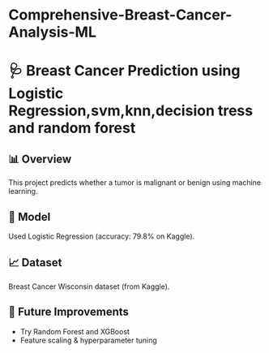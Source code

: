 # Comprehensive-Breast-Cancer-Analysis-ML

# 🩺 Breast Cancer Prediction using Logistic Regression,svm,knn,decision tress and random forest

## 📊 Overview
This project predicts whether a tumor is malignant or benign using machine learning.

## 🧠 Model
Used Logistic Regression (accuracy: 79.8% on Kaggle).

## 📈 Dataset
Breast Cancer Wisconsin dataset (from Kaggle).

## 🚀 Future Improvements
- Try Random Forest and XGBoost
- Feature scaling & hyperparameter tuning
